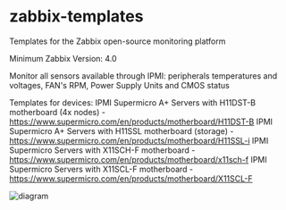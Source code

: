 # zabbix-templates
Templates for the Zabbix open-source monitoring platform

Minimum Zabbix Version: 4.0

Monitor all sensors available through IPMI: peripherals temperatures and voltages, FAN's RPM, Power Supply Units and CMOS status


Templates for devices:
IPMI Supermicro A+ Servers with H11DST-B motherboard (4x nodes) - https://www.supermicro.com/en/products/motherboard/H11DST-B
IPMI Supermicro A+ Servers with H11SSL motherboard (storage) - https://www.supermicro.com/en/products/motherboard/H11SSL-i
IPMI Supermicro Servers with X11SCH-F motherboard - https://www.supermicro.com/en/products/motherboard/x11sch-f
IPMI Supermicro Servers with X11SCL-F motherboard - https://www.supermicro.com/en/products/motherboard/X11SCL-F

![diagram](temperature_example.png)
